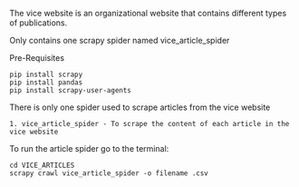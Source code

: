The vice website is an organizational website that contains different types of publications.

Only contains one scrapy spider named vice_article_spider

Pre-Requisites
```
pip install scrapy 
pip install pandas
pip install scrapy-user-agents
```


There is only one spider used to scrape articles from the vice website

    1. vice_article_spider - To scrape the content of each article in the vice website


To run the article spider go to the terminal:
```
cd VICE_ARTICLES
scrapy crawl vice_article_spider -o filename .csv
```
